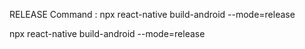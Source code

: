 RELEASE Command : 
npx react-native build-android --mode=release

npx react-native build-android --mode=release